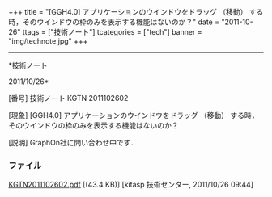 ﻿+++
title = "[GGH4.0] アプリケーションのウインドウをドラッグ （移動） する時，そのウインドウの枠のみを表示する機能はないのか？"
date = "2011-10-26"
ttags = ["技術ノート"]
tcategories = ["tech"]
banner = "img/technote.jpg"
+++

-----------------------------------------------------------------------------------------------------------------------------

*技術ノート

2011/10/26*


[番号]
技術ノート KGTN 2011102602

[現象]
[GGH4.0] アプリケーションのウインドウをドラッグ （移動）
する時，そのウインドウの枠のみを表示する機能はないのか？

[説明]
GraphOn社に問い合わせ中です．


### ファイル

 
 


[KGTN2011102602.pdf](http://techreport.kitasp.net/attachments/download/683/KGTN2011102602.pdf)
 [(43.4 KB)] [kitasp 技術センター, 2011/10/26
09:44]


 


 

